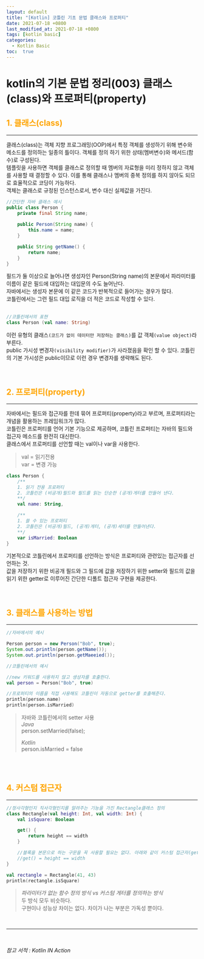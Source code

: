 ```yaml
---
layout: default
title: "[Kotlin] 코틀린 기초 문법 클래스와 프로퍼티"
date: 2021-07-18 +0800
last_modified_at: 2021-07-18 +0800
tags: [kotlin basic]
categories:
  - Kotlin Basic
toc:  true
---
```


# kotlin의 기본 문법 정리(003) 클래스(class)와 프로퍼티(property)

## <span style="color:orange">1. 클래스(class)</span>  
---  
클래스(class)는 객체 지향 프로그래밍(OOP)에서 특정 객체를 생성하기 위해 변수와 메소드를 정의하는 일종의 틀이다. 객체를 정의 하기 위한 상태(멤버변수)와 메서드(함수)로 구성된다.  
템플릿을 사용하면 객체를 클래스로 정의할 때 멤버의 자료형을 미리 정하지 않고 객체를 사용할 때 결정할 수 있다. 이를 통해 클래스나 멤버의 중복 정의를 하지 않아도 되므로 효율적으로 코딩이 가능하다.  
객체는 클래스로 규정된 인스턴스로서, 변수 대신 실제값을 가진다.  

```java
//간단한 자바 클래스 예시
public class Person {
    private final String name;
    
    public Person(String name) {
        this.name = name;
    }

    public String getName() {
        return name;
    }
}
```
필드가 둘 이상으로 늘어나면 생성자인 Person(String name)의 본문에서 파라미터를 이름이 같은 필드에 대입하는 대입문의 수도 늘어난다.  
자바에서는 생성자 본문에 이 같은 코드가 반복적으로 들어가는 경우가 많다.  
코틀린에서는 그런 필드 대입 로직을 더 적은 코드로 작성할 수 있다.  
<br>

```kotlin
//코틀린에서의 표현
class Person (val name: String)
```
이런 유형의 클래스`(코드가 없이 데이터만 저장하는 클래스)`를 값 객체`(value object)`라 부른다.  
public 가시성 변경자`(visibility modifier)`가 사라졌음을 확인 할 수 있다. 코틀린의 기본 가시성은 public이므로 이런 경우 변경자를 생략해도 된다.  
<br><br>

## <span style="color:orange">2. 프로퍼티(property)</span>
---
자바에서는 필드와 접근자를 한데 묶어 프로퍼티(property)라고 부르며, 프로퍼티라는 개념을 활용하는 프레임워크가 많다.  
코틀린은 프로퍼티를 언어 기본 기능으로 제공하며, 코틀린 프로퍼티는 자바의 필드와 접근자 메소드를 완전히 대신한다.  
클래스에서 프로퍼티를 선언할 때는 val이나 var을 사용한다.  
>val = 읽기전용  
>var = 변경 가능

```kotlin
class Person {
    /**
    1. 읽기 전용 프로퍼티
    2. 코틀린은 (비공개)필드와 필드를 읽는 단순한 (공개)게터를 만들어 낸다.
    **/
    val name: String,

    /**
    1. 쓸 수 있는 프로퍼티
    2. 코틀린은 (비공개)필드, (공개)게터, (공개)세터를 만들어낸다.
    **/
    var isMarried: Boolean
}
```
기본적으로 코틀린에서 프로퍼티를 선언하는 방식은 프로퍼티와 관련있는 접근자를 선언하는 것.  
값을 저장하기 위한 비공개 필드와 그 필드에 값을 저장하기 위한 setter와 필드의 값을 읽기 위한 getter로 이루어진 간단한 디폴트 접근자 구현을 제공한다.  
<br><br>

## <span style="color:orange">3. 클래스를 사용하는 방법</span>
---
```java
//자바에서의 예시

Person person = new Person("Bob", true);
System.out.println(person.getName());
System.out.println(person.getMaeeied());
```  
```kotlin
//코틀린에서의 예시

//new 키워드를 사용하지 않고 생성자를 호출한다.
val person = Person("Bob", true)

//프로퍼티의 이름을 직접 사용해도 코틀린이 자동으로 getter를 호출해준다.
println(person.name)
println(person.isMarried)
```

> 자바와 코틀린에서의 setter 사용  
> _Java_  
> person.setMarried(false);   
>  
>  _Kotlin_  
> person.isMarried = false  
  
<br><br>

## <span style="color:orange">4. 커스텀 접근자</span>
---
```kotlin
//정사각형인지 직사각형인지를 알려주는 기능을 가진 Rectangle클래스 정의
class Rectangle(val height: Int, val width: Int) {
    val isSquare: Boolean

    get() {
        return height == width
    }

    //블록을 본문으로 하는 구문을 꼭 사용할 필요는 없다. 아래와 같이 커스텀 접근자(get())를 만들 수 있다.
    //get() = height == width
}

val rectangle = Rectangle(41, 43)
println(rectangle.isSquare)

```

> _파라미터가 없는 함수 정의 방식 vs 커스텀 게터를 정의하는 방식_  
> 두 방식 모두 비슷하다.  
> 구현이나 성능상 차이는 없다. 차이가 나는 부분은 가독성 뿐이다.

<br>

---

<br>

*참고 서적 : Kotlin IN Action*